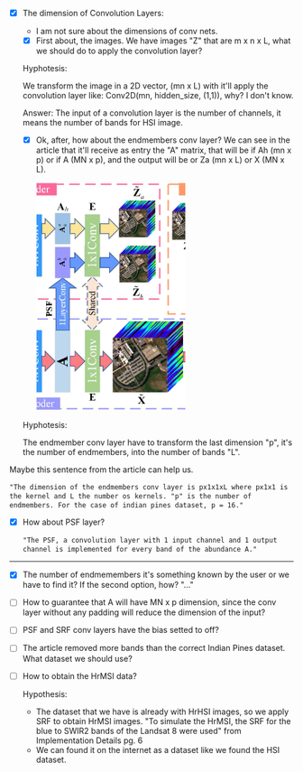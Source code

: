 - [x] The dimension of Convolution Layers:
  - I am not sure about the dimensions of conv nets.  
  
  - [x] First about, the images. We have images "Z" that are m x n x L, what we should do to apply the convolution layer? 

  Hyphotesis: 

    We transform the image in a  2D vector, (mn x L) with it'll apply the convolution layer like: Conv2D(mn, hidden_size, (1,1)), why? I don't know.
  
  Answer:
      The input of a convolution layer is the number of channels, it means the number of bands for HSI image.

  - [x] Ok, after, how about the endmembers conv layer? We can see in the article that it'll receive as entry the "A" matrix, that will be if Ah (mn x p) or if A (MN x p), and the output will be or Za (mn x L) or X (MN x L).
  
    ![Image from the article, referent to the previous question](image.png)


  Hyphotesis: 

    The endmember conv layer have to transform the last dimension "p", it's the number of endmembers, into the number of bands "L". 


Maybe this sentence from the article can help us. 

    "The dimension of the endmembers conv layer is px1x1xL where px1x1 is the kernel and L the number os kernels. "p" is the number of endmembers. For the case of indian pines dataset, p = 16."

  - [x] How about PSF layer?

        "The PSF, a convolution layer with 1 input channel and 1 output channel is implemented for every band of the abundance A."  

---

- [x] The number of endmemembers it's something known by the user or we have to find it? If the second option, how?
    "..."

- [ ] How to guarantee that A will have MN x p dimension, since the conv layer without any padding will reduce the dimension of the input?
    
- [ ] PSF and SRF conv layers have the bias setted to off?

- [ ] The article removed more bands than the correct Indian Pines dataset. What dataset we should use?

- [ ] How to obtain the HrMSI data?

  Hypothesis: 
    - The dataset that we have is already with HrHSI images, so we apply SRF to obtain HrMSI images.
        "To simulate the HrMSI, the SRF for the blue to SWIR2 bands of the Landsat 8 were used" from Implementation Details pg. 6
    - We can found it on the internet as a dataset like we found the HSI dataset. 


